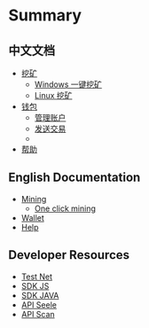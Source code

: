 # Summary

## 中文文档

* [挖矿]()
    * [Windows 一键挖矿]()
    * [Linux 挖矿]()
* [钱包]()
    * [管理账户]()
    * [发送交易]()
    * 
* [帮助]()

## English Documentation

* [Mining]()
    * [One click mining]()
* [Wallet]()
* [Help](help.md)

## Developer Resources

* [Test Net]()
* [SDK JS]()
* [SDK JAVA]()
* [API Seele]()
* [API Scan]()